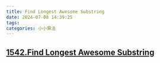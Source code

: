 ```yaml
---
title: Find Longest Awesome Substring
date: 2024-07-08 14:39:25
tags:
categories: 小小算法
---
```

## [1542.Find Longest Awesome Substring](https://leetcode.cn/problems/find-longest-awesome-substring/description/)